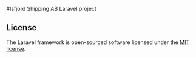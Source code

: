 #Isfjord Shipping AB Laravel project

## License

The Laravel framework is open-sourced software licensed under the [MIT license](https://opensource.org/licenses/MIT).
